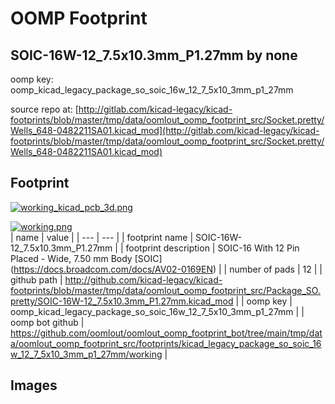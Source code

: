 # OOMP Footprint  
## SOIC-16W-12_7.5x10.3mm_P1.27mm  by none  
  
oomp key: oomp_kicad_legacy_package_so_soic_16w_12_7_5x10_3mm_p1_27mm  
  
source repo at: [http://gitlab.com/kicad-legacy/kicad-footprints/blob/master/tmp/data/oomlout_oomp_footprint_src/Socket.pretty/Wells_648-0482211SA01.kicad_mod](http://gitlab.com/kicad-legacy/kicad-footprints/blob/master/tmp/data/oomlout_oomp_footprint_src/Socket.pretty/Wells_648-0482211SA01.kicad_mod)  
## Footprint  
  
[![working_kicad_pcb_3d.png](working_kicad_pcb_3d_600.png)](working_kicad_pcb_3d.png)  
  
[![working.png](working_600.png)](working.png)  
| name | value | 
| --- | --- | 
| footprint name | SOIC-16W-12_7.5x10.3mm_P1.27mm | 
| footprint description | SOIC-16 With 12 Pin Placed - Wide, 7.50 mm Body [SOIC] (https://docs.broadcom.com/docs/AV02-0169EN) | 
| number of pads | 12 | 
| github path | http://github.com/kicad-legacy/kicad-footprints/blob/master/tmp/data/oomlout_oomp_footprint_src/Package_SO.pretty/SOIC-16W-12_7.5x10.3mm_P1.27mm.kicad_mod | 
| oomp key | oomp_kicad_legacy_package_so_soic_16w_12_7_5x10_3mm_p1_27mm | 
| oomp bot github | https://github.com/oomlout/oomlout_oomp_footprint_bot/tree/main/tmp/data/oomlout_oomp_footprint_src/footprints/kicad_legacy_package_so_soic_16w_12_7_5x10_3mm_p1_27mm/working | 
## Images  

